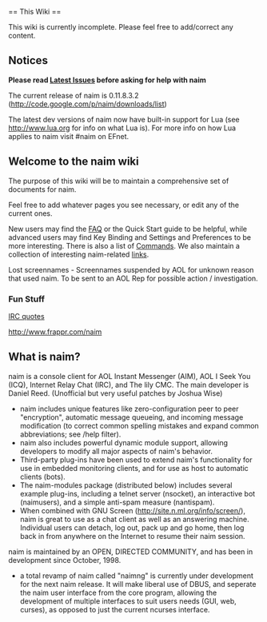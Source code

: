 ﻿== This Wiki ==

This wiki is currently incomplete.  Please feel free to add/correct any content.

## Notices ##

**Please read [Latest Issues](http://code.google.com/p/naim/wiki/LatestIssues) before asking
for help with naim**

The current release of naim is 0.11.8.3.2
(http://code.google.com/p/naim/downloads/list)

The latest dev versions of naim now have built-in support for Lua (see http://www.lua.org
for info on what Lua is).  For more info on how Lua applies to naim visit #naim on EFnet.


## Welcome to the naim wiki ##

The purpose of this wiki will be to maintain a comprehensive set of documents for naim.

Feel free to add whatever pages you see necessary, or edit any of the current ones.

New users may find the [FAQ](http://code.google.com/p/naim/wiki/FAQ) or the Quick Start guide to be helpful, while advanced
users may find Key Binding and Settings and Preferences to be more interesting.
There is also a list of [Commands](Commands.md). We also maintain a collection of interesting
naim-related [links](http://code.google.com/p/naim/wiki/Links).

Lost screennames - Screennames suspended by AOL for unknown reason that used naim. To
be sent to an AOL Rep for possible action / investigation.

### Fun Stuff ###
[IRC quotes](http://code.google.com/p/naim/wiki/IRCQuotes)

http://www.frappr.com/naim

## What is naim? ##

naim is a console client for AOL Instant Messenger (AIM), AOL I Seek You (ICQ), Internet
Relay Chat (IRC), and The lily CMC. The main developer is Daniel Reed. (Unofficial but
very useful patches by Joshua Wise)

  * naim includes unique features like zero-configuration peer to peer "encryption", automatic message queueing, and incoming message modification (to correct common spelling mistakes and expand common abbreviations; see /help filter).
  * naim also includes powerful dynamic module support, allowing developers to modify all
major aspects of naim's behavior.
  * Third-party plug-ins have been used to extend naim's functionality for use in embedded monitoring clients, and for use as host to automatic clients (bots).
  * The naim-modules package (distributed below) includes several example plug-ins, including a telnet server (nsocket), an interactive bot (naimusers), and a simple anti-spam measure (nantispam).
  * When combined with GNU Screen (http://site.n.ml.org/info/screen/), naim is great to use as a chat client as well as an answering machine. Individual users can detach, log out, pack up and go home, then log back in from anywhere on the Internet to resume their naim session.

naim is maintained by an OPEN, DIRECTED COMMUNITY, and has been in development since October, 1998.

  * a total revamp of naim called "naimng" is currently under development for the next naim release. It will make liberal use of DBUS, and seperate the naim user interface from the core program, allowing the development of multiple interfaces to suit users needs (GUI, web, curses), as opposed to just the current ncurses interface.